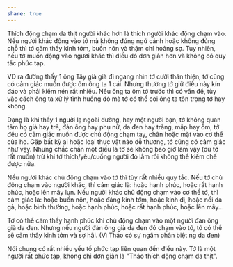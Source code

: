 ```yaml
---
share: true
---
```

Thích động chạm da thịt người khác hơn là thích người khác động chạm vào. Nếu người khác động vào tớ mà không đúng ngữ cảnh hoặc không đúng chỗ thì tớ cảm thấy kinh tởm, buồn nôn và thậm chí hoảng sợ. Tuy nhiên, nếu tớ muốn động vào người khác thì điều đó đơn giản hơn và không có quy tắc phức tạp.

VD ra đường thấy 1 ông Tây già già đi ngang nhìn tớ cười thân thiện, tớ cũng có cảm giác muốn được ôm ông ta 1 cái. Nhưng thường tớ giữ điều này kín đáo và phải kiềm nén rất nhiều. Nếu ông ta ôm tớ trước thì có vấn đề, tùy vào cách ông ta xử lý tình huống đó mà tớ có thể coi ông ta tôn trọng tớ hay không.

Dạng là khi thấy 1 người lạ ngoài đường, hay một người bạn, tớ không quan tâm họ già hay trẻ, đàn ông hay phụ nữ, da đen hay trắng, mập hay ốm, tớ đều có cảm giác muốn được chủ động chạm tay, chân hoặc mặt vào cơ thể của họ. Gặp bất kỳ ai hoặc loại thực vật nào dễ thương, tớ cũng có cảm giác như vậy. Nhưng chắc chắn một điều là tớ sẽ không bao giờ làm vậy (dù tớ rất muốn) trừ khi tớ thích/yêu/cuồng người đó lắm rồi không thể kiềm chế được nữa.

Nếu người khác chủ động chạm vào tớ thì tùy rất nhiều quy tắc. Nếu tớ chủ động chạm vào người khác, thì cảm giác là: hoặc hạnh phúc, hoặc rất hạnh phúc, hoặc lên mây lun. Nếu người khác chủ động chạm vào cơ thể tớ, thì cảm giác là: hoặc buồn nôn, hoặc đáng kinh tởm, hoặc kinh dị, hoặc nổi da gà, hoặc bình thường, hoặc hạnh phúc, hoặc rất hạnh phúc, hoặc lên mây...

Tớ có thể cảm thấy hạnh phúc khi chủ động chạm vào một người đàn ông già da đen. Nhưng nếu người đàn ông già da đen đó chạm vào tớ, tớ có thể sẽ cảm thấy kinh tởm và sợ hãi. (Vì Thảo có sự ngầm phân biệt ng da đen)

Nói chung có rất nhiều yếu tố phức tạp liên quan đến điều này. Tớ là một người rất phức tạp, không chỉ đơn giản là "Thảo thích động chạm da thịt".